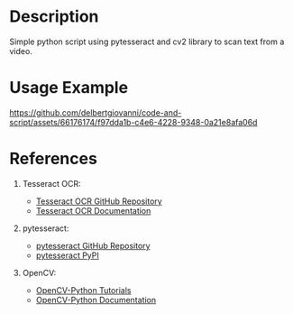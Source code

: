 <h1>Description</h1>
<p>Simple python script using pytesseract and cv2 library to scan text from a video.</p>
<h1>Usage Example</h1>

https://github.com/delbertgiovanni/code-and-script/assets/66176174/f97dda1b-c4e6-4228-9348-0a21e8afa06d

<h1>References</h1>

1. Tesseract OCR:
   - [Tesseract OCR GitHub Repository](https://github.com/tesseract-ocr/tesseract)
   - [Tesseract OCR Documentation](https://tesseract-ocr.github.io/tessdoc/)

2. pytesseract:
   - [pytesseract GitHub Repository](https://github.com/madmaze/pytesseract)
   - [pytesseract PyPI](https://pypi.org/project/pytesseract/)

3. OpenCV:
   - [OpenCV-Python Tutorials](https://docs.opencv.org/4.5.3/d6/d00/tutorial_py_root.html)
   - [OpenCV-Python Documentation](https://docs.opencv.org/4.5.3/)

